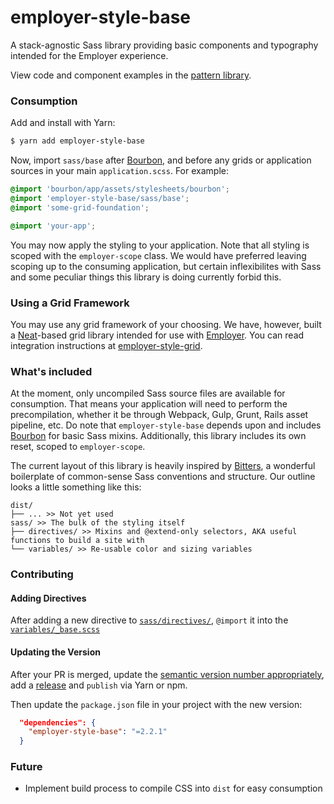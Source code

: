 # employer-style-base

A stack-agnostic Sass library providing basic components and typography intended for the Employer experience.

View code and component examples in the [pattern library](http://cb-talent-development.github.io/employer-style-base/).

### Consumption

Add and install with Yarn:

```sh
$ yarn add employer-style-base
```

Now, import `sass/base` after [Bourbon](http://bourbon.io/), and before any grids or application sources in your main `application.scss`. For example:

```scss
@import 'bourbon/app/assets/stylesheets/bourbon';
@import 'employer-style-base/sass/base';
@import 'some-grid-foundation';

@import 'your-app';
```

You may now apply the styling to your application. Note that all styling is scoped with the `employer-scope` class. We would have preferred leaving scoping up to the consuming application, but certain inflexibilites with Sass and some peculiar things this library is doing currently forbid this.

### Using a Grid Framework

You may use any grid framework of your choosing. We have, however, built a [Neat](http://neat.bourbon.io/)-based grid library intended for use with [Employer](https://github.com/cbdr/employer). You can read integration instructions at [employer-style-grid](https://github.com/cb-talent-development/employer-style-grid).

### What's included

At the moment, only uncompiled Sass source files are available for consumption. That means your application will need to perform the precompilation, whether it be through Webpack, Gulp, Grunt, Rails asset pipeline, etc. Do note that `employer-style-base` depends upon and includes [Bourbon](http://bourbon.io/) for basic Sass mixins. Additionally, this library includes its own reset, scoped to `employer-scope`.

The current layout of this library is heavily inspired by [Bitters](http://bitters.bourbon.io/), a wonderful boilerplate of common-sense Sass conventions and structure. Our outline looks a little something like this:

```
dist/
├── ... >> Not yet used
sass/ >> The bulk of the styling itself
├── directives/ >> Mixins and @extend-only selectors, AKA useful functions to build a site with
└── variables/ >> Re-usable color and sizing variables
```

### Contributing

#### Adding Directives

After adding a new directive to [`sass/directives/`](sass/directives/), `@import` it into the [`variables/_base.scss`](sass/_base.scss)

#### Updating the Version

After your PR is merged, update the [semantic version number appropriately](http://semver.org/), add a [release](https://github.com/cb-talent-development/employer-style-base/releases) and `publish` via Yarn or npm.

Then update the `package.json` file in your project with the new version:

```json
  "dependencies": {
    "employer-style-base": "=2.2.1"
  }
```

### Future

- Implement build process to compile CSS into `dist` for easy consumption
